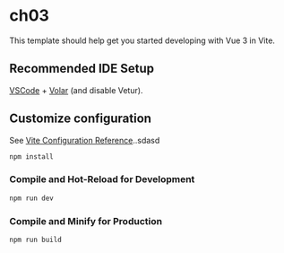 # ch03

This template should help get you started developing with Vue 3 in Vite.

## Recommended IDE Setup

[VSCode](https://code.visualstudio.com/) + [Volar](https://marketplace.visualstudio.com/items?itemName=Vue.volar) (and disable Vetur).

## Customize configuration

See [Vite Configuration Reference](https://vite.dev/config/)..sdasd

```sh
npm install
```

### Compile and Hot-Reload for Development

```sh
npm run dev
```

### Compile and Minify for Production

```sh
npm run build
```

